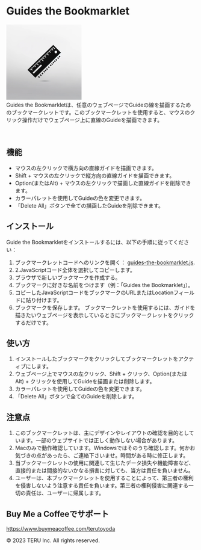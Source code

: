 # Guides the Bookmarklet

<img src="./logo.png" alt="Guides the Bookmarklet" width="200"/><br>
Guides the Bookmarkletは、任意のウェブページでGuideの線を描画するためのブックマークレットです。このブックマークレットを使用すると、マウスのクリック操作だけでウェブページ上に直線のGuideを描画できます。

<img src="./movie.gif" alt="" width="600"/>

## 機能

- マウスの左クリックで横方向の直線ガイドを描画できます。
- Shift + マウスの左クリックで縦方向の直線ガイドを描画できます。
- Option(またはAlt) + マウスの左クリックで描画した直線ガイドを削除できます。
- カラーパレットを使用してGuideの色を変更できます。
- 「Delete All」ボタンで全ての描画したGuideを削除できます。

## インストール

Guide the Bookmarkletをインストールするには、以下の手順に従ってください：

1. ブックマークレットコードへのリンクを開く： [guides-the-bookmarklet.js](https://raw.githubusercontent.com/terutoyoda/guides-the-bookmarklet/master/guides-the-bookmarklet.js).
2. 2.JavaScriptコード全体を選択してコピーします。
3. ブラウザで新しいブックマークを作成する。
4. ブックマークに好きな名前をつけます（例：「Guides the Bookmarklet」）。
5. コピーしたJavaScriptコードをブックマークのURLまたはLocationフィールドに貼り付けます。
6. ブックマークを保存します。
ブックマークレットを使用するには、ガイドを描きたいウェブページを表示しているときにブックマークレットをクリックするだけです。

## 使い方

1. インストールしたブックマークをクリックしてブックマークレットをアクティブにします。
2. ウェブページ上でマウスの左クリック、Shift + クリック、Option(またはAlt) + クリックを使用してGuideを描画または削除します。
3. カラーパレットを使用してGuideの色を変更できます。
4. 「Delete All」ボタンで全てのGuideを削除します。

## 注意点

1. このブックマークレットは、主にデザインやレイアウトの確認を目的としています。一部のウェブサイトでは正しく動作しない場合があります。
2. Macのみで動作確認しています。Windowsではそのうち確認します。何かお気づきの点があったら、ご連絡下さいませ。時間がある時に修正します。
3. 当ブックマークレットの使用に関連して生じたデータ損失や機能障害など、直接的または間接的ないかなる損害に対しても、当方は責任を負いません。
4. ユーザーは、本ブックマークレットを使用することによって、第三者の権利を侵害しないよう注意する責任を負います。第三者の権利侵害に関連する一切の責任は、ユーザーに帰属します。

##  Buy Me a Coffeeでサポート
https://www.buymeacoffee.com/terutoyoda

© 2023 TERU Inc. All rights reserved.
